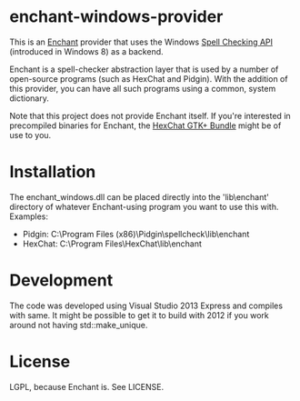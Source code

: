 enchant-windows-provider
========================

This is an [Enchant](http://www.abisource.com/projects/enchant/) provider that
uses the Windows [Spell Checking API](https://msdn.microsoft.com/en-us/library/windows/desktop/hh869852%28v=vs.85%29.aspx)
(introduced in Windows 8) as a backend.

Enchant is a spell-checker abstraction layer that is used by a number of
open-source programs (such as HexChat and Pidgin). With the addition of this
provider, you can have all such programs using a common, system dictionary.

Note that this project does not provide Enchant itself. If you're interested
in precompiled binaries for Enchant, the [HexChat GTK+ Bundle](https://hexchat.github.io/gtk-win32/)
might be of use to you.

Installation
============

The enchant_windows.dll can be placed directly into the 'lib\enchant' directory
of whatever Enchant-using program you want to use this with. Examples:

- Pidgin: C:\Program Files (x86)\Pidgin\spellcheck\lib\enchant
- HexChat: C:\Program Files\HexChat\lib\enchant

Development
===========

The code was developed using Visual Studio 2013 Express and compiles with same.
It might be possible to get it to build with 2012 if you work around not having
std::make_unique.

License
=======

LGPL, because Enchant is. See LICENSE.
